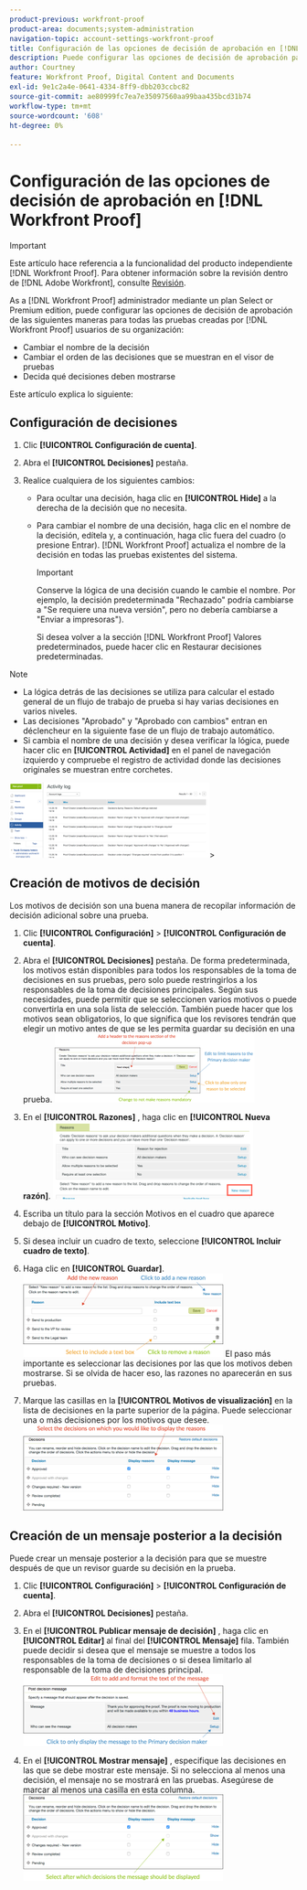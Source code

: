 ```yaml
---
product-previous: workfront-proof
product-area: documents;system-administration
navigation-topic: account-settings-workfront-proof
title: Configuración de las opciones de decisión de aprobación en [!DNL Workfront Proof]
description: Puede configurar las opciones de decisión de aprobación para todas las pruebas creadas por [!DNL Workfront Proof] usuarios de su organización.
author: Courtney
feature: Workfront Proof, Digital Content and Documents
exl-id: 9e1c2a4e-0641-4334-8ff9-dbb203ccbc82
source-git-commit: ae80999fc7ea7e35097560aa99baa435bcd31b74
workflow-type: tm+mt
source-wordcount: '608'
ht-degree: 0%

---
```


# Configuración de las opciones de decisión de aprobación en [!DNL Workfront Proof]

>[!IMPORTANT]
>
>Este artículo hace referencia a la funcionalidad del producto independiente [!DNL Workfront Proof]. Para obtener información sobre la revisión dentro de [!DNL Adobe Workfront], consulte [Revisión](../../../review-and-approve-work/proofing/proofing.md).

As a [!DNL Workfront Proof] administrador mediante un plan Select or Premium edition, puede configurar las opciones de decisión de aprobación de las siguientes maneras para todas las pruebas creadas por [!DNL Workfront Proof] usuarios de su organización:

* Cambiar el nombre de la decisión
* Cambiar el orden de las decisiones que se muestran en el visor de pruebas
* Decida qué decisiones deben mostrarse

Este artículo explica lo siguiente:

## Configuración de decisiones

1. Clic **[!UICONTROL Configuración de cuenta]**.
1. Abra el **[!UICONTROL Decisiones]** pestaña.
1. Realice cualquiera de los siguientes cambios:

   * Para ocultar una decisión, haga clic en **[!UICONTROL Hide]** a la derecha de la decisión que no necesita.
   * Para cambiar el nombre de una decisión, haga clic en el nombre de la decisión, edítela y, a continuación, haga clic fuera del cuadro (o presione Entrar). [!DNL Workfront Proof] actualiza el nombre de la decisión en todas las pruebas existentes del sistema.

     >[!IMPORTANT]
     >
     >Conserve la lógica de una decisión cuando le cambie el nombre. Por ejemplo, la decisión predeterminada &quot;Rechazado&quot; podría cambiarse a &quot;Se requiere una nueva versión&quot;, pero no debería cambiarse a &quot;Enviar a impresoras&quot;).

     Si desea volver a la sección [!DNL Workfront Proof] Valores predeterminados, puede hacer clic en Restaurar decisiones predeterminadas.

>[!NOTE]
>
>* La lógica detrás de las decisiones se utiliza para calcular el estado general de un flujo de trabajo de prueba si hay varias decisiones en varios niveles.
>* Las decisiones &quot;Aprobado&quot; y &quot;Aprobado con cambios&quot; entran en déclencheur en la siguiente fase de un flujo de trabajo automático.
>* Si cambia el nombre de una decisión y desea verificar la lógica, puede hacer clic en **[!UICONTROL Actividad]** en el panel de navegación izquierdo y compruebe el registro de actividad donde las decisiones originales se muestran entre corchetes.
>
>  ![2016-12-20_1921.png](assets/2016-12-20-1921-350x132.png)>

## Creación de motivos de decisión

Los motivos de decisión son una buena manera de recopilar información de decisión adicional sobre una prueba.

1. Clic **[!UICONTROL Configuración]** > **[!UICONTROL Configuración de cuenta]**.

1. Abra el **[!UICONTROL Decisiones]** pestaña.
De forma predeterminada, los motivos están disponibles para todos los responsables de la toma de decisiones en sus pruebas, pero solo puede restringirlos a los responsables de la toma de decisiones principales.
Según sus necesidades, puede permitir que se seleccionen varios motivos o puede convertirla en una sola lista de selección. También puede hacer que los motivos sean obligatorios, lo que significa que los revisores tendrán que elegir un motivo antes de que se les permita guardar su decisión en una prueba.
   ![Reasons_setup.png](assets/reasons-setup-350x121.png)

1. En el **[!UICONTROL Razones]** , haga clic en **[!UICONTROL Nueva razón]**.
   ![New_reason.png](assets/new-reason-350x135.png)

1. Escriba un título para la sección Motivos en el cuadro que aparece debajo de **[!UICONTROL Motivo]**.
1. Si desea incluir un cuadro de texto, seleccione **[!UICONTROL Incluir cuadro de texto]**.
1. Haga clic en **[!UICONTROL Guardar]**.
   ![reason_setup_2.png](assets/reasons-setup-2-350x146.png)
El paso más importante es seleccionar las decisiones por las que los motivos deben mostrarse. Si se olvida de hacer eso, las razones no aparecerán en sus pruebas.

1. Marque las casillas en la **[!UICONTROL Motivos de visualización]** en la lista de decisiones en la parte superior de la página. Puede seleccionar una o más decisiones por los motivos que desee.
   ![reason_-_decision_selection.png](assets/reasons---decision-selection-350x150.png)

## Creación de un mensaje posterior a la decisión

Puede crear un mensaje posterior a la decisión para que se muestre después de que un revisor guarde su decisión en la prueba.

1. Clic **[!UICONTROL Configuración]** > **[!UICONTROL Configuración de cuenta]**.

1. Abra el **[!UICONTROL Decisiones]** pestaña.
1. En el **[!UICONTROL Publicar mensaje de decisión]** , haga clic en **[!UICONTROL Editar]** al final del **[!UICONTROL Mensaje]** fila.
También puede decidir si desea que el mensaje se muestre a todos los responsables de la toma de decisiones o si desea limitarlo al responsable de la toma de decisiones principal.
   ![post_decision_message_set_up.png](assets/post-decision-message-set-up-350x125.png)

1. En el **[!UICONTROL Mostrar mensaje]** , especifique las decisiones en las que se debe mostrar este mensaje.
Si no selecciona al menos una decisión, el mensaje no se mostrará en las pruebas. Asegúrese de marcar al menos una casilla en esta columna.
   ![post_decision_message_set_up_2.png](assets/post-decision-message-set-up-2-350x151.png)
